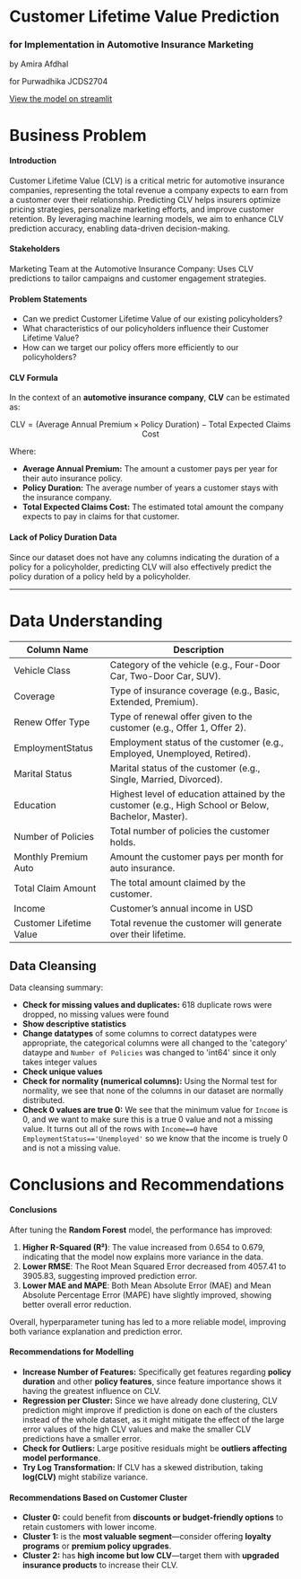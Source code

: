 # Customer Lifetime Value Prediction
### for Implementation in Automotive Insurance Marketing

by Amira Afdhal

for Purwadhika JCDS2704

[View the model on streamlit](https://purwadhika-clv-prediction-amira.streamlit.app/)

# Business Problem

#### Introduction
Customer Lifetime Value (CLV) is a critical metric for automotive insurance companies, representing the total revenue a company expects to earn from a customer over their relationship. Predicting CLV helps insurers optimize pricing strategies, personalize marketing efforts, and improve customer retention. By leveraging machine learning models, we aim to enhance CLV prediction accuracy, enabling data-driven decision-making.

#### Stakeholders
Marketing Team at the Automotive Insurance Company: Uses CLV predictions to tailor campaigns and customer engagement strategies.

#### Problem Statements
- Can we predict Customer Lifetime Value of our existing policyholders?
- What characteristics of our policyholders influence their Customer Lifetime Value?
- How can we target our policy offers more efficiently to our policyholders?

#### CLV Formula
In the context of an **automotive insurance company**, **CLV** can be estimated as:

$$
\text{CLV} = (\text{Average Annual Premium} \times \text{Policy Duration}) - \text{Total Expected Claims Cost}
$$

Where:  
- **Average Annual Premium:** The amount a customer pays per year for their auto insurance policy.  
- **Policy Duration:** The average number of years a customer stays with the insurance company.  
- **Total Expected Claims Cost:** The estimated total amount the company expects to pay in claims for that customer.

#### Lack of Policy Duration Data
Since our dataset does not have any columns indicating the duration of a policy for a policyholder, predicting CLV will also effectively predict the policy duration of a policy held by a policyholder.

---
# Data Understanding

| Column Name               | Description |
|---------------------------|-------------|
| Vehicle Class            | Category of the vehicle (e.g., Four-Door Car, Two-Door Car, SUV). |
| Coverage                 | Type of insurance coverage (e.g., Basic, Extended, Premium). |
| Renew Offer Type         | Type of renewal offer given to the customer (e.g., Offer 1, Offer 2). |
| EmploymentStatus         | Employment status of the customer (e.g., Employed, Unemployed, Retired). |
| Marital Status          | Marital status of the customer (e.g., Single, Married, Divorced). |
| Education               | Highest level of education attained by the customer (e.g., High School or Below, Bachelor, Master). |
| Number of Policies      | Total number of policies the customer holds. |
| Monthly Premium Auto    | Amount the customer pays per month for auto insurance. |
| Total Claim Amount      | The total amount claimed by the customer. |
| Income                 | Customer’s annual income in USD |
| Customer Lifetime Value | Total revenue the customer will generate over their lifetime. |

## Data Cleansing

Data cleansing summary:
- **Check for missing values and duplicates:** 618 duplicate rows were dropped, no missing values were found
- **Show descriptive statistics**
- **Change datatypes** of some columns to correct datatypes were appropriate, the categorical columns were all changed to the 'category' dataype and `Number of Policies` was changed to 'int64' since it only takes integer values
- **Check unique values**
- **Check for normality (numerical columns):**  Using the Normal test for normality, we see that none of the columns in our dataset are normally distributed.
- **Check 0 values are true 0:**
   We see that the minimum value for `Income` is 0, and we want to make sure this is a true 0 value and not a missing value. It turns out all of the rows with `Income==0` have `EmploymentStatus=='Unemployed'` so we know that the income is truely 0 and is not a missing value.

# Conclusions and Recommendations

#### Conclusions

After tuning the **Random Forest** model, the performance has improved:  

1. **Higher R-Squared (R²)**: The value increased from 0.654 to 0.679, indicating that the model now explains more variance in the data.  
2. **Lower RMSE**: The Root Mean Squared Error decreased from 4057.41 to 3905.83, suggesting improved prediction error.  
3. **Lower MAE and MAPE**: Both Mean Absolute Error (MAE) and Mean Absolute Percentage Error (MAPE) have slightly improved, showing better overall error reduction.  

Overall, hyperparameter tuning has led to a more reliable model, improving both variance explanation and prediction error.

#### Recommendations for Modelling
- **Increase Number of Features:** Specifically get features regarding **policy duration** and other **policy features**, since feature importance shows it having the greatest influence on CLV.
- **Regression per Cluster:** Since we have already done clustering, CLV prediction might improve if prediction is done on each of the clusters instead of the whole dataset, as it might mitigate the effect of the large error values of the high CLV values and make the smaller CLV predictions have a smaller error.
- **Check for Outliers:** Large positive residuals might be **outliers affecting model performance**.  
- **Try Log Transformation:** If CLV has a skewed distribution, taking **log(CLV)** might stabilize variance.

#### Recommendations Based on Customer Cluster
- **Cluster 0:** could benefit from **discounts or budget-friendly options** to retain customers with lower income.  
- **Cluster 1:** is the **most valuable segment**—consider offering **loyalty programs** or **premium policy upgrades**.  
- **Cluster 2:** has **high income but low CLV**—target them with **upgraded insurance products** to increase their CLV.

